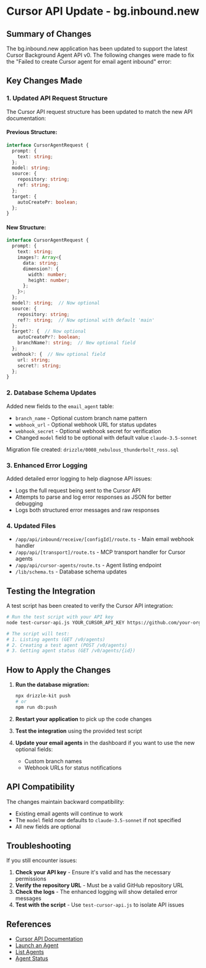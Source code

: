 # Cursor API Update - bg.inbound.new

## Summary of Changes

The bg.inbound.new application has been updated to support the latest Cursor Background Agent API v0. The following changes were made to fix the "Failed to create Cursor agent for email agent inbound" error:

## Key Changes Made

### 1. Updated API Request Structure

The Cursor API request structure has been updated to match the new API documentation:

#### Previous Structure:
```typescript
interface CursorAgentRequest {
  prompt: {
    text: string;
  };
  model: string;
  source: {
    repository: string;
    ref: string;
  };
  target: {
    autoCreatePr: boolean;
  };
}
```

#### New Structure:
```typescript
interface CursorAgentRequest {
  prompt: {
    text: string;
    images?: Array<{
      data: string;
      dimension?: {
        width: number;
        height: number;
      };
    }>;
  };
  model?: string;  // Now optional
  source: {
    repository: string;
    ref?: string;  // Now optional with default 'main'
  };
  target?: {  // Now optional
    autoCreatePr?: boolean;
    branchName?: string;  // New optional field
  };
  webhook?: {  // New optional field
    url: string;
    secret?: string;
  };
}
```

### 2. Database Schema Updates

Added new fields to the `email_agent` table:
- `branch_name` - Optional custom branch name pattern
- `webhook_url` - Optional webhook URL for status updates  
- `webhook_secret` - Optional webhook secret for verification
- Changed `model` field to be optional with default value `claude-3.5-sonnet`

Migration file created: `drizzle/0008_nebulous_thunderbolt_ross.sql`

### 3. Enhanced Error Logging

Added detailed error logging to help diagnose API issues:
- Logs the full request being sent to the Cursor API
- Attempts to parse and log error responses as JSON for better debugging
- Logs both structured error messages and raw responses

### 4. Updated Files

- `/app/api/inbound/receive/[configId]/route.ts` - Main email webhook handler
- `/app/api/[transport]/route.ts` - MCP transport handler for Cursor agents
- `/app/api/cursor-agents/route.ts` - Agent listing endpoint
- `/lib/schema.ts` - Database schema updates

## Testing the Integration

A test script has been created to verify the Cursor API integration:

```bash
# Run the test script with your API key
node test-cursor-api.js YOUR_CURSOR_API_KEY https://github.com/your-org/your-repo

# The script will test:
# 1. Listing agents (GET /v0/agents)
# 2. Creating a test agent (POST /v0/agents)
# 3. Getting agent status (GET /v0/agents/{id})
```

## How to Apply the Changes

1. **Run the database migration:**
   ```bash
   npx drizzle-kit push
   # or
   npm run db:push
   ```

2. **Restart your application** to pick up the code changes

3. **Test the integration** using the provided test script

4. **Update your email agents** in the dashboard if you want to use the new optional fields:
   - Custom branch names
   - Webhook URLs for status notifications

## API Compatibility

The changes maintain backward compatibility:
- Existing email agents will continue to work
- The `model` field now defaults to `claude-3.5-sonnet` if not specified
- All new fields are optional

## Troubleshooting

If you still encounter issues:

1. **Check your API key** - Ensure it's valid and has the necessary permissions
2. **Verify the repository URL** - Must be a valid GitHub repository URL
3. **Check the logs** - The enhanced logging will show detailed error messages
4. **Test with the script** - Use `test-cursor-api.js` to isolate API issues

## References

- [Cursor API Documentation](https://docs.cursor.com/en/background-agent/api/overview)
- [Launch an Agent](https://docs.cursor.com/en/background-agent/api/launch-an-agent)
- [List Agents](https://docs.cursor.com/en/background-agent/api/list-agents)
- [Agent Status](https://docs.cursor.com/en/background-agent/api/agent-status)